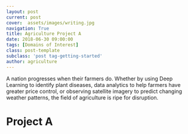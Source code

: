 ```yaml
---
layout: post
current: post
cover:  assets/images/writing.jpg
navigation: True
title: Agriculture Project A
date: 2018-06-30 09:00:00
tags: [Domains of Interest]
class: post-template
subclass: 'post tag-getting-started'
author: agriculture
---
```


A nation progresses when their farmers do. Whether by using Deep Learning to identify plant diseases, data analytics to help farmers have greater price control, or observing satellite imagery to predict changing weather patterns, the field of agriculture is ripe for disruption.

# Project A